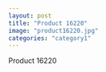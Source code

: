 ```yaml
---
layout: post
title: "Product 16220"
image: "product16220.jpg"
categories: "category1"
---
```

Product 16220
